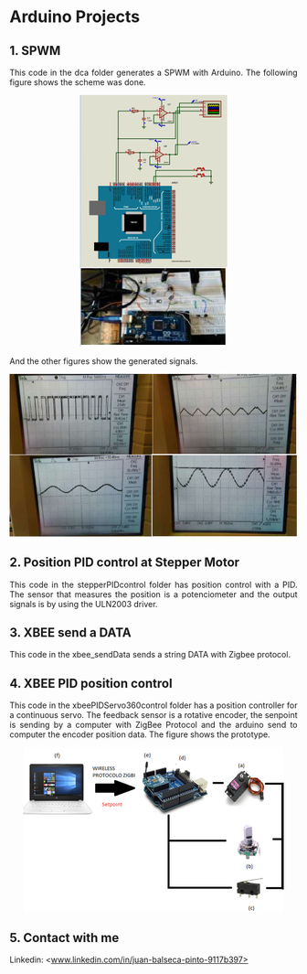 # Arduino Projects
<!-- markdownlint-disable MD033 -->
<!-- markdownlint-disable MD047 -->
## 1. SPWM

<p align="justify">
This code in the dca folder generates a SPWM with Arduino. The following figure shows the scheme was done.
</p>

<p align="center">
  <img src="Images/dca_1.PNG">
</p>

<p align="justify">
And the other figures show the generated signals.
</p>

<p align="center">
  <img src="Images/dca_2.PNG">
</p>

## 2. Position PID control at Stepper Motor

<p align="justify">
This code in the stepperPIDcontrol folder has position control with a PID. The sensor that measures the position is a potenciometer and the output signals is by using the ULN2003 driver.
</p>

## 3. XBEE send a DATA

<p align="justify">
This code in the xbee_sendData sends a string DATA with Zigbee protocol.
</p>

## 4. XBEE PID position control

<p align="justify">
This code in the xbeePIDServo360control folder has a position controller for a continuous servo. The feedback sensor is a rotative encoder, the senpoint is sending by a computer with ZigBee Protocol and the arduino send to computer the encoder position data. The figure shows the prototype.
</p>

<p align="center">
  <img src="Images/XbeePID.PNG">
</p>

## 5. Contact with me

Linkedin: <www.linkedin.com/in/juan-balseca-pinto-9117b397>